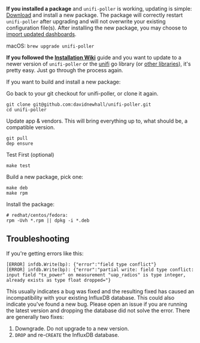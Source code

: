 **If you installed a package** and `unifi-poller` is working, updating is simple: [Download](https://github.com/davidnewhall/unifi-poller/releases) and install a new package. The package will correctly restart `unifi-poller` after upgrading and will not overwrite your existing configuration file(s). After installing the new package, you may choose to [import updated dashboards](Grafana-Dashboards).

macOS: `brew upgrade unifi-poller`

**If you followed the [Installation Wiki](Installation)** guide and you want to update to a newer version of `unifi-poller` or the [unifi](https://github.com/golift/unifi) go library (or [other libraries](https://github.com/davidnewhall/unifi-poller/blob/master/Gopkg.lock)), it's pretty easy. Just go through the process again. 

If you want to build and install a new package:

Go back to your git checkout for unifi-poller, or clone it again.
```shell
git clone git@github.com:davidnewhall/unifi-poller.git
cd unifi-poller
```

Update app & vendors. This will bring everything up to, what should be, a compatible version.
```shell
git pull 
dep ensure
```

Test First (optional)
```shell
make test
```

Build a new package, pick one:
```shell
make deb
make rpm
```

Install the package:
```
# redhat/centos/fedora:
rpm -Uvh *.rpm || dpkg -i *.deb
```

## Troubleshooting

If you're getting errors like this: 
```
[ERROR] infdb.Write(bp): {"error":"field type conflict"}
[ERROR] infdb.Write(bp): {"error":"partial write: field type conflict: input field "tx_power" on measurement "uap_radios" is type integer, already exists as type float dropped="}
```

This usually indicates a bug was fixed and the resulting fixed has caused an incompatibility with your existing InfluxDB database. This could also indicate you've found a new bug. Please open an issue if you are running the latest version and dropping the database did not solve the error. There are generally two fixes: 
1. Downgrade. Do not upgrade to a new version. 
2. `DROP` and re-`CREATE` the InfluxDB database.